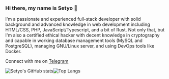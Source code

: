 ### Hi there, my name is Setyo 👋
I'm a passionate and experienced full-stack developer with solid background and advanced knowledge in web development including HTML/CSS, PHP, JavaScript/Typescript, and a bit of Rust. Not only that, but I'm also a certified ethical hacker with decent knowledge in cryptography and capable in working database management tools (MySQL and PostgreSQL), managing GNU/Linux server, and using DevOps tools like Docker.


Connect with me on <a rel="me" href="https://t.me/nsetyo">Telegram</a>

<div style="display:flex;">
  <div>  
    <img src="https://github-readme-stats.vercel.app/api?username=nsetyo&show_icons=true&hide_border=true" alt="Setyo's GitHub stats">
  </div>
  <div>
    <img src="https://github-readme-stats.vercel.app/api/top-langs/?username=nsetyo&layout=compact&hide_border=true" alt="Top Langs">
  </div>
</div>



<!--
**nsetyo/nsetyo** is a ✨ _special_ ✨ repository because its `README.md` (this file) appears on your GitHub profile.

Here are some ideas to get you started:

- 🔭 I’m currently working on ...
- 🌱 I’m currently learning ...
- 👯 I’m looking to collaborate on ...
- 🤔 I’m looking for help with ...
- 💬 Ask me about ...
- 📫 How to reach me: ...
- 😄 Pronouns: ...
- ⚡ Fun fact: ...
-->
